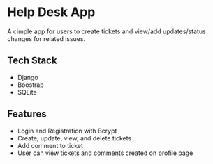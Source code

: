 
# Help Desk App

A cimple app for users to create tickets and view/add updates/status changes for related issues. 


## Tech Stack

- Django
- Boostrap
- SQLite



## Features

- Login and Registration with Bcrypt
- Create, update, view, and delete tickets
- Add comment to ticket
- User can view tickets and comments created on profile page

